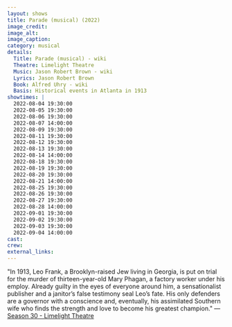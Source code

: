 ```yaml
---
layout: shows
title: Parade (musical) (2022)
image_credit: 
image_alt:
image_caption:
category: musical
details:
  Title: Parade (musical) - wiki
  Theatre: Limelight Theatre
  Music: Jason Robert Brown - wiki
  Lyrics: Jason Robert Brown
  Book: Alfred Uhry - wiki
  Basis: Historical events in Atlanta in 1913
showtimes: |
  2022-08-04 19:30:00
  2022-08-05 19:30:00
  2022-08-06 19:30:00
  2022-08-07 14:00:00
  2022-08-09 19:30:00
  2022-08-11 19:30:00
  2022-08-12 19:30:00
  2022-08-13 19:30:00
  2022-08-14 14:00:00
  2022-08-18 19:30:00
  2022-08-19 19:30:00
  2022-08-20 19:30:00
  2022-08-21 14:00:00
  2022-08-25 19:30:00
  2022-08-26 19:30:00
  2022-08-27 19:30:00
  2022-08-28 14:00:00
  2022-09-01 19:30:00
  2022-09-02 19:30:00
  2022-09-03 19:30:00
  2022-09-04 14:00:00
cast:
crew:
external_links:
---
```


"In 1913, Leo Frank, a Brooklyn-raised Jew living in Georgia, is put on trial for the murder of thirteen-year-old Mary Phagan, a factory worker under his employ. Already guilty in the eyes of everyone around him, a sensationalist publisher and a janitor’s false testimony seal Leo’s fate. His only defenders are a governor with a conscience and, eventually, his assimilated Southern wife who finds the strength and love to become his greatest champion." — [Season 30 - Limelight Theatre](https://limelight-theatre.org/season30/)

